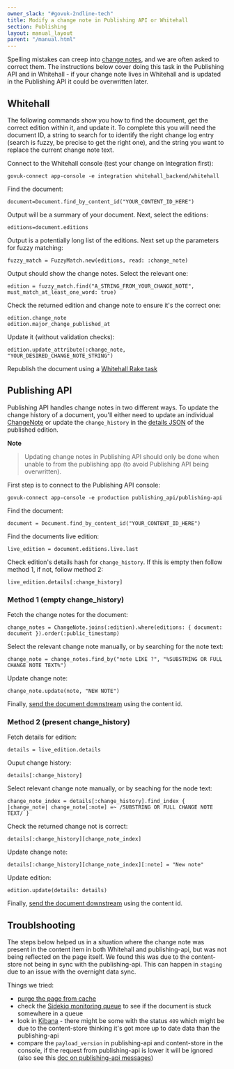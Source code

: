 ```yaml
---
owner_slack: "#govuk-2ndline-tech"
title: Modify a change note in Publishing API or Whitehall
section: Publishing
layout: manual_layout
parent: "/manual.html"
---
```


Spelling mistakes can creep into [change notes](https://www.gov.uk/guidance/content-design/writing-for-gov-uk#change-notes), and we are often asked to correct them. The instructions below cover doing this task in the Publishing API and in Whitehall - if your change note lives in Whitehall and is updated in the Publishing API it could be overwritten later.

## Whitehall

The following commands show you how to find the document, get the correct edition within it, and update it. To complete this you will need the document ID, a string to search for to identify the right change log entry (search is fuzzy, be precise to get the right one), and the string you want to replace the current change note text.

Connect to the Whitehall console (test your change on Integration first):

```
govuk-connect app-console -e integration whitehall_backend/whitehall
```

Find the document:

```
document=Document.find_by_content_id("YOUR_CONTENT_ID_HERE")
```

Output will be a summary of your document. Next, select the editions:

```
editions=document.editions
```

Output is a potentially long list of the editions. Next set up the parameters for fuzzy matching:

```
fuzzy_match = FuzzyMatch.new(editions, read: :change_note)
```

Output should show the change notes. Select the relevant one:

```
edition = fuzzy_match.find("A_STRING_FROM_YOUR_CHANGE_NOTE", must_match_at_least_one_word: true)
```

Check the returned edition and change note to ensure it's the correct one:

```
edition.change_note
edition.major_change_published_at
```

Update it (without validation checks):

```
edition.update_attribute(:change_note, "YOUR_DESIRED_CHANGE_NOTE_STRING")
```

Republish the document using a [Whitehall Rake task](https://docs.publishing.service.gov.uk/manual/republishing-content.html)

## Publishing API

Publishing API handles change notes in two different ways. To update the change history of a document, you'll either need to update an individual [ChangeNote] or update the `change_history` in the [details JSON] of the published edition.

**Note**
> Updating change notes in Publishing API should only be done when unable to from the publishing app (to avoid Publishing API being overwritten).

First step is to connect to the Publishing API console:

```
govuk-connect app-console -e production publishing_api/publishing-api
```

Find the document:

```
document = Document.find_by_content_id("YOUR_CONTENT_ID_HERE")
```

Find the documents live edition:

```
live_edition = document.editions.live.last
```

Check edition's details hash for `change_history`. If this is empty then follow method 1, if not, follow method 2:

```
live_edition.details[:change_history]
```

### Method 1 (empty change_history)

Fetch the change notes for the document:

```
change_notes = ChangeNote.joins(:edition).where(editions: { document: document }).order(:public_timestamp)
```

Select the relevant change note manually, or by searching for the note text:

```
change_note = change_notes.find_by("note LIKE ?", "%SUBSTRING OR FULL CHANGE NOTE TEXT%")
```

Update change note:

```
change_note.update(note, "NEW NOTE")
```

Finally, [send the document downstream] using the content id.

### Method 2 (present change_history)

Fetch details for edition:

```
details = live_edition.details
```

Ouput change history:

```
details[:change_history]
```

Select relevant change note manually, or by seaching for the node text:

```
change_note_index = details[:change_history].find_index { |change_note| change_note[:note] =~ /SUBSTRING OR FULL CHANGE NOTE TEXT/ }
```

Check the returned change not is correct:

```
details[:change_history][change_note_index]
```

Update change note:

```
details[:change_history][change_note_index][:note] = "New note"
```

Update edition:

```
edition.update(details: details)
```

Finally, [send the document downstream] using the content id.

## Troublshooting

The steps below helped us in a situation where the change note was present in the content item
in both Whitehall and publishing-api, but was not being reflected on the page itself. We
found this was due to the content-store not being in sync with the publishing-api. This can
happen in `staging` due to an issue with the overnight data sync.

Things we tried:

- [purge the page from cache]
- check the [Sidekiq monitoring queue] to see if the document is stuck somewhere in a queue
- look in [Kibana] - there might be some with the status `409` which might be due to the content-store thinking it's got more up to date data than the publishing-api
- compare the `payload_version` in publishing-api and content-store in the console, if the request from publishing-api is lower it will be ignored (also see this [doc on publishing-api messages])

[ChangeNote]: https://github.com/alphagov/publishing-api/blob/main/app/models/change_note.rb
[details JSON]: https://github.com/alphagov/publishing-api/blob/d6707237ee31090b2bb04015ba71d476f462448a/db/schema.rb#L85
[send the document downstream]: https://docs.publishing.service.gov.uk/repos/publishing-api/admin-tasks.html#representing-data-downstream
[sidekiq monitoring queue]: https://docs.publishing.service.gov.uk/manual/sidekiq.html#monitoring
[Kibana]: https://docs.publishing.service.gov.uk/manual/tools.html#kibana
[doc on publishing-api messages]: https://docs.publishing.service.gov.uk/repos/content-data-api/processing_publishing_api_messages.html#discarding-messages
[purge the page from cache]: https://docs.publishing.service.gov.uk/manual/purge-cache.html
